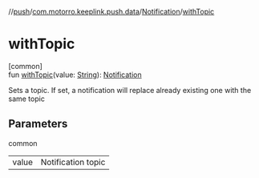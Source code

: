 //[push](../../../index.md)/[com.motorro.keeplink.push.data](../index.md)/[Notification](index.md)/[withTopic](with-topic.md)

# withTopic

[common]\
fun [withTopic](with-topic.md)(value: [String](https://kotlinlang.org/api/latest/jvm/stdlib/kotlin/-string/index.html)): [Notification](index.md)

Sets a topic. If set, a notification will replace already existing one with the same topic

## Parameters

common

| | |
|---|---|
| value | Notification topic |
